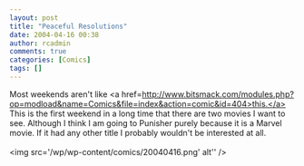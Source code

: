 ```yaml
---
layout: post
title: "Peaceful Resolutions"
date: 2004-04-16 00:38
author: rcadmin
comments: true
categories: [Comics]
tags: []
---
```

Most weekends aren't like <a href=http://www.bitsmack.com/modules.php?op=modload&name=Comics&file=index&action=comic&id=404>this.</a> This is the first weekend in a long time that there are two movies I want to see. Although I think I am going to Punisher purely because it is a Marvel movie. If it had any other title I probably wouldn't be interested at all. <Br><br><!--more--><img src='/wp/wp-content/comics/20040416.png' alt'' />
